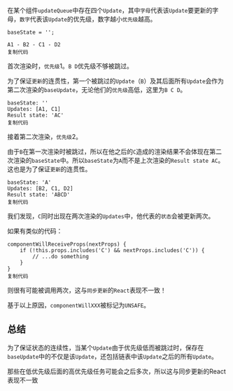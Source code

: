 在某个组件`updateQueue`中存在四个`Update`，其中`字母`代表该`Update`要更新的字母，`数字`代表该`Update`的优先级，数字越小`优先级`越高。

```
baseState = '';

A1 - B2 - C1 - D2
复制代码
```

首次渲染时，`优先级`1。`B D`优先级不够被跳过。

为了保证`更新`的连贯性，第一个被跳过的`Update`（`B`）及其后面所有`Update`会作为第二次渲染的`baseUpdate`，无论他们的`优先级`高低，这里为`B C D`。

```
baseState: ''
Updates: [A1, C1]
Result state: 'AC'
复制代码
```

接着第二次渲染，`优先级`2。

由于`B`在第一次渲染时被跳过，所以在他之后的`C`造成的渲染结果不会体现在第二次渲染的`baseState`中。所以`baseState`为`A`而不是上次渲染的`Result state AC`。这也是为了保证`更新`的连贯性。

```
baseState: 'A'          
Updates: [B2, C1, D2]  
Result state: 'ABCD'
复制代码
```

我们发现，`C`同时出现在两次渲染的`Updates`中，他代表的`状态`会被更新两次。

如果有类似的代码：

```
componentWillReceiveProps(nextProps) {
    if (!this.props.includes('C') && nextProps.includes('C')) {
        // ...do something
    }
}
复制代码
```

则很有可能被调用两次，这与`同步更新`的`React`表现不一致！

基于以上原因，`componentWillXXX`被标记为`UNSAFE`。

## 总结

为了保证状态的连续性，当某个`Update`由于优先级低而被跳过时，保存在`baseUpdate`中的不仅是该`Update`，还包括链表中该`Update`之后的所有`Update`。

那些在低优先级后面的高优先级任务可能会之后多次，所以这与同步更新的React表现不一致


